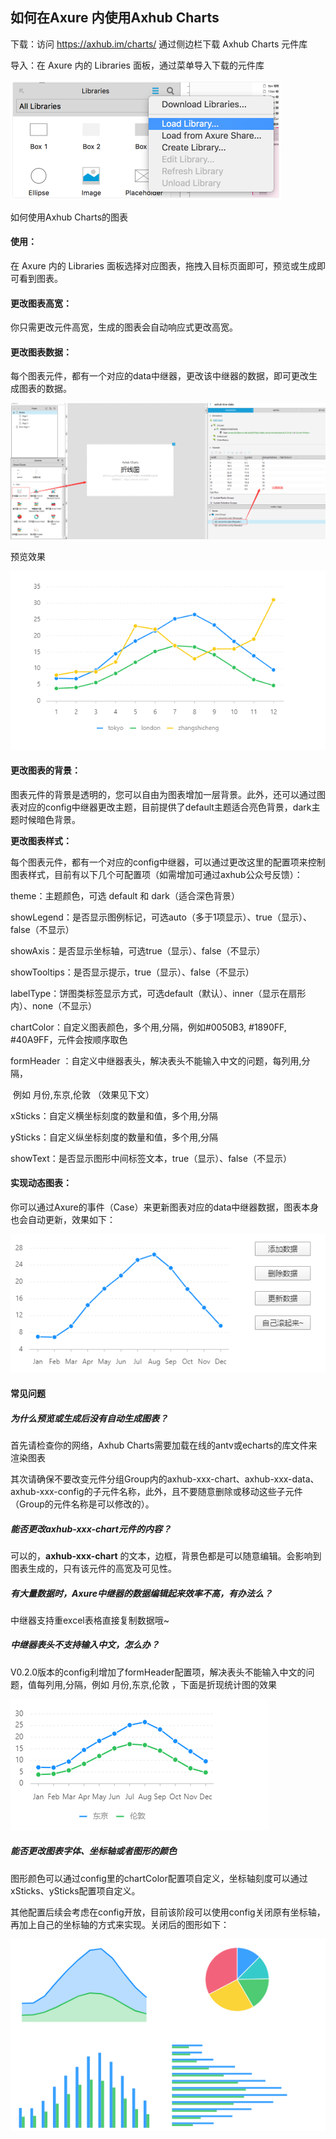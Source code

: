 

## 如何在Axure 内使用Axhub Charts

下载：访问 https://axhub.im/charts/ 通过侧边栏下载 Axhub Charts 元件库

导入：在 Axure 内的 Libraries 面板，通过菜单导入下载的元件库





![img](Axure使用Axhub画图表.assets/u3.png)

如何使用Axhub Charts的图表

#### **使用：**

在 Axure 内的 Libraries 面板选择对应图表，拖拽入目标页面即可，预览或生成即可看到图表。



#### **更改图表高宽：**

你只需更改元件高宽，生成的图表会自动响应式更改高宽。



#### **更改图表数据：**

每个图表元件，都有一个对应的data中继器，更改该中继器的数据，即可更改生成图表的数据。

![image-20200305210304983](Axure使用Axhub画图表.assets/image-20200305210304983.png)

预览效果

![img](Axure使用Axhub画图表.assets/AI]WYI}D0V405TXZPJ$]]II.png)

#### **更改图表的背景：**

图表元件的背景是透明的，您可以自由为图表增加一层背景。此外，还可以通过图表对应的config中继器更改主题，目前提供了default主题适合亮色背景，dark主题时候暗色背景。



**更改图表样式：**

每个图表元件，都有一个对应的config中继器，可以通过更改这里的配置项来控制图表样式，目前有以下几个可配置项（如需增加可通过axhub公众号反馈）：

theme：主题颜色，可选 default 和 dark（适合深色背景）

showLegend：是否显示图例标记，可选auto（多于1项显示）、true（显示）、false（不显示）

showAxis：是否显示坐标轴，可选true（显示）、false（不显示）

showTooltips：是否显示提示，true（显示）、false（不显示）

labelType：饼图类标签显示方式，可选default（默认）、inner（显示在扇形内）、none（不显示）

chartColor：自定义图表颜色，多个用,分隔，例如#0050B3, #1890FF, #40A9FF，元件会按顺序取色

formHeader ：自定义中继器表头，解决表头不能输入中文的问题，每列用,分隔，

​              例如 月份,东京,伦敦 （效果见下文）

xSticks：自定义横坐标刻度的数量和值，多个用,分隔

ySticks：自定义纵坐标刻度的数量和值，多个用,分隔

showText：是否显示图形中间标签文本，true（显示）、false（不显示）



#### **实现动态图表：**

你可以通过Axure的事件（Case）来更新图表对应的data中继器数据，图表本身也会自动更新，效果如下：

![image-20200305195848221](Axure使用Axhub画图表.assets/image-20200305195848221.png)

#### 常见问题

##### **为什么预览或生成后没有自动生成图表？**

首先请检查你的网络，Axhub Charts需要加载在线的antv或echarts的库文件来渲染图表

其次请确保不要改变元件分组Group内的axhub-xxx-chart、axhub-xxx-data、axhub-xxx-config的子元件名称，此外，且不要随意删除或移动这些子元件（Group的元件名称是可以修改的）。



##### **能否更改axhub-xxx-chart元件的内容？**

可以的，**axhub-xxx-chart** 的文本，边框，背景色都是可以随意编辑。会影响到图表生成的，只有该元件的高宽及可见性。



##### **有大量数据时，Axure中继器的数据编辑起来效率不高，有办法么？**

中继器支持重excel表格直接复制数据哦~



##### **中继器表头不支持输入中文，怎么办？**

V0.2.0版本的config利增加了formHeader配置项，解决表头不能输入中文的问题，值每列用,分隔，例如 月份,东京,伦敦 ，下面是折现统计图的效果

![image-20200305195952864](Axure使用Axhub画图表.assets/image-20200305195952864.png)



##### **能否更改图表字体、坐标轴或者图形的颜色**

图形颜色可以通过config里的chartColor配置项自定义，坐标轴刻度可以通过xSticks、ySticks配置项自定义。

其他配置后续会考虑在config开放，目前该阶段可以使用config关闭原有坐标轴，再加上自己的坐标轴的方式来实现。关闭后的图形如下：



![image-20200305200020533](Axure使用Axhub画图表.assets/image-20200305200020533.png)

